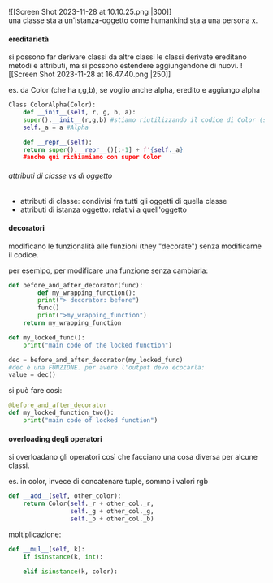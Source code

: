 ![[Screen Shot 2023-11-28 at 10.10.25.png |300]]   
una classe sta a un'istanza-oggetto come humankind sta a una persona x.
#### ereditarietà
si possono far derivare classi da altre classi 
le classi derivate ereditano metodi e attributi, ma si possono estendere aggiungendone di nuovi.
![[Screen Shot 2023-11-28 at 16.47.40.png |250]]

es. da Color (che ha r,g,b), se voglio anche alpha, eredito e aggiungo alpha
```python
Class ColorAlpha(Color):
	def __init__(self, r, g, b, a):
	super().__init__(r,g,b) #stiamo riutilizzando il codice di Color (super)
	self._a = a #Alpha

	def __repr__(self):
	return super().__repr__()[:-1] + f'{self._a} 
	#anche qui richiamiamo con super Color
```

###### attributi di classe vs di oggetto
- attributi di classe: condivisi fra tutti gli oggetti di quella classe
- attributi di istanza oggetto: relativi a quell'oggetto

#### decoratori
modificano le funzionalità alle funzioni (they "decorate") senza modificarne il codice.

per esemipo, per modificare una funzione senza cambiarla:
```python
def before_and_after_decorator(func):
		def my_wrapping_function():
		print("> decorator: before")
		func()
		print(">my_wrapping_function")
	return my_wrapping_function

def my_locked_func():
	print("main code of the locked function")

dec = before_and_after_decorator(my_locked_func)
#dec è una FUNZIONE. per avere l'output devo ecocarla:
value = dec()
```

si può fare così:
```python
@before_and_after_decorator
def my_locked_function_two():
	print("main code of locked function")
```

#### overloading degli operatori
si overloadano gli operatori così che facciano una cosa diversa per alcune classi.

es. in color, invece di concatenare tuple, sommo i valori rgb
```python
def __add__(self, other_color):
	return Color(self._r + other_col._r,
				 self._g + other_col._g,
				 self._b + other_col._b)
``` 

moltiplicazione:
```python
def __mul__(self, k):
	if isinstance(k, int):
	
	elif isinstance(k, color):
```

